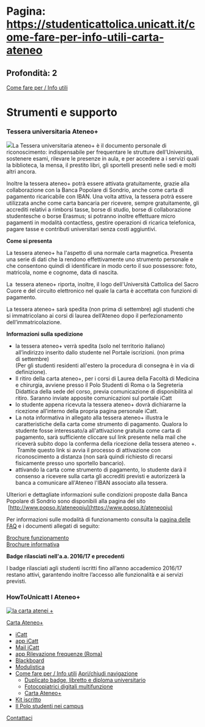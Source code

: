 # Pagina: https://studenticattolica.unicatt.it/come-fare-per-info-utili-carta-ateneo

## Profondità: 2

[Come fare per / Info utili](strumenti-e-supporto-come-fare-per-info-utili)



# Strumenti e supporto

### Tessera universitaria Ateneo+

![](studenti-tessera.JPG)La Tessera universitaria ateneo+ è il documento personale di riconoscimento: indispensabile per frequentare le strutture dell’Università, sostenere esami, rilevare le presenze in aula, e per accedere a i servizi quali la biblioteca, la mensa, il prestito libri, gli sportelli presenti nelle sedi e molti altri ancora.

Inoltre la tessera ateneo+ potrà essere attivata gratuitamente, grazie alla collaborazione con la Banca Popolare di Sondrio, anche come carta di pagamento ricaricabile con IBAN. Una volta attiva, la tessera potrà essere utilizzata anche come carta bancaria per ricevere, sempre gratuitamente, gli accrediti relativi a rimborsi tasse, borse di studio, borse di collaborazione studentesche o borse Erasmus; si potranno inoltre effettuare micro pagamenti in modalità contactless, gestire operazioni di ricarica telefonica, pagare tasse e contributi universitari senza costi aggiuntivi.

**Come si presenta**

La tessera ateneo+ ha l'aspetto di una normale carta magnetica. Presenta una serie di dati che la rendono effettivamente uno strumento personale e che consentono quindi di identificare in modo certo il suo possessore: foto, matricola, nome e cognome, data di nascita.

La  tessera ateneo+ riporta, inoltre, il logo dell'Università Cattolica del Sacro Cuore e del circuito elettronico nel quale la carta è accettata con funzioni di pagamento.

La tessera ateneo+ sarà spedita (non prima di settembre) agli studenti che si immatricolano ai corsi di laurea dell’Ateneo dopo il perfezionamento dell’immatricolazione.

**Informazioni sulla spedizione**

* la tessera ateneo+ verrà spedita (solo nel territorio italiano) all’indirizzo inserito dallo studente nel Portale iscrizioni. (non prima di settembre)  
  (Per gli studenti residenti all'estero la procedura di consegna è in via di definizione).
* Il ritiro della carta ateneo+, per i corsi di Laurea della Facoltà di Medicina e chirurgia, avviene presso il Polo Studenti di Roma o la Segreteria Didattica della sede del corso, previa comunicazione di disponibilità al ritiro. Saranno inviate apposite comunicazioni sul portale iCatt
* lo studente appena ricevuta la tessera ateneo+ dovrà dichiararne la ricezione all’interno della propria pagina personale iCatt.
* La nota informativa in allegato alla tessera ateneo+ illustra le caratteristiche della carta come strumento di pagamento. Qualora lo studente fosse interessato/a all'attivazione gratuita come carta di pagamento, sarà sufficiente cliccare sul link presente nella mail che riceverà subito dopo la conferma della ricezione della tessera ateneo +.  Tramite questo link si avvia il processo di attivazione con riconoscimento a distanza (non sarà quindi richiesto di recarsi fisicamente presso uno sportello bancario).
* attivando la carta come strumento di pagamento, lo studente darà il consenso a ricevere sulla carta gli accrediti previsti e autorizzerà la banca a comunicare all'Ateneo l'IBAN associato alla tessera.

Ulteriori e dettagliate informazioni sulle condizioni proposte dalla Banca Popolare di Sondrio sono disponibili alla pagina del sito  [http://www.popso.it/ateneopiu](https://www.popso.it/ateneopiu)

Per informazioni sulle modalità di funzionamento consulta la [pagina delle FAQ](carta-ateneo-faq-ateneo) e i documenti allegati di seguito:

[Brochure funzionamento](studenti-Ateneopiu_Brochure_funzionamento.pdf)  
[Brochure informativa](studenti-Ateneopiu_Brochure_informativa.pdf)

**Badge rilasciati nell'a.a. 2016/17 e precedenti**

I badge rilasciati agli studenti iscritti fino all’anno accademico 2016/17 restano attivi, garantendo inoltre l’accesso alle funzionalità e ai servizi previsti.

### HowToUnicatt I Ateneo+

[![la carta atenei +](ateneo.jpg)](https://www.youtube.com/watch?v=RQMBKrobf3I)

[Carta Ateneo+](#submenu__wrapper "Carta Ateneo+")

* [iCatt](strumenti-e-supporto-icatt "iCatt")
* [app iCatt](strumenti-e-supporto-app-icatt "app iCatt")
* [Mail iCatt](strumenti-e-supporto-mail-icatt "Mail iCatt")
* [app Rilevazione frequenze (Roma)](strumenti-e-supporto-app-rilevazione-frequenze-roma "app Rilevazione frequenze (Roma)")
* [Blackboard](https://ilab.unicatt.it/ilab-blackboard-per-gli-studenti#content "Blackboard")
* [Modulistica](strumenti-e-supporto-modulistica "Modulistica")
* [Come fare per / Info utili](strumenti-e-supporto-come-fare-per-info-utili "Come fare per / Info utili")
  [Apri/chiudi navigazione](#asub-d1bee749-eeb7-40af-9be1-63405db52700 "Apri/chiudi navigazione")
  + [Duplicato badge, libretto e diploma universitario](come-fare-per-info-utili-duplicato-badge-libretto-e-doploma-universitario "Duplicato badge, libretto e diploma universitario")
  + [Fotocopiatrici digitali multifunzione](come-fare-per-info-utili-fotocopiatrici-digitali-multifunzione "Fotocopiatrici digitali multifunzione")
  + [Carta Ateneo+](come-fare-per-info-utili-carta-ateneo "Carta Ateneo+")
* [Kit iscritto](strumenti-e-supporto-kit-iscritto "Kit iscritto")
* [Il Polo studenti nei campus](strumenti-e-supporto-il-polo-studenti-nei-campus "Il Polo studenti nei campus")

[Contattaci](home-contatti "Contattaci")